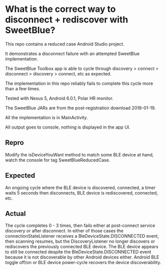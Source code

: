 # What is the correct way to disconnect + rediscover with SweetBlue?

This repo contains a reduced case Android Studio project.

It demonstrates a disconnect failure with an attempted SweetBlue implementation.

The SweetBlue Toolbox app is able to cycle through discovery > connect > disconnect > discovery > connect, etc as expected.

The implementation in this repo reliably fails to complete this cycle more than a few times.

Tested with Nexus 5, Android 6.0.1, Polar HR monitor.

The SweetBlue JARs are from the post-registration download 2018-01-19.

All the implementation is in MainActivity.

All output goes to console, nothing is displayed in the app UI.

## Repro
Modify the isDeviceYouWant method to match some BLE device at hand, watch the console for tag SweetBlueReducedCase.

## Expected
An ongoing cycle where the BLE device is discovered, connected, a timer waits 5 seconds then disconnects, BLE device is rediscovered, connected, etc.

## Actual
The cycle completes 0 - 3 times, then fails either at post-connect service discovery or after disconnect.  In either of those cases the connectionStateListener receives a BleDeviceState.DISCONNECTED event, then scanning resumes, but the DiscoveryListener no longer discovers or rediscovers the previously connected BLE device.  The BLE device appears to still be connected despite the BleDeviceState.DISCONNECTED event because it is not discoverable by other Android devices either.  Android BLE toggle off/on or BLE device power-cycle recovers the device discoverability.
